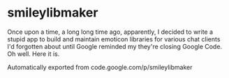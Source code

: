 # smileylibmaker
Once upon a time, a long long time ago, apparently, I decided to write a stupid app to build and maintain emoticon libraries for various chat clients
I'd forgotten about until Google reminded my they're closing Google Code. Oh well. Here it is.

Automatically exported from code.google.com/p/smileylibmaker
